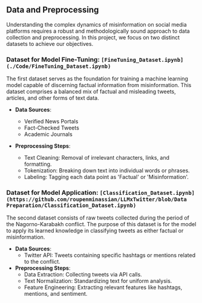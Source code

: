 ## Data and Preprocessing

Understanding the complex dynamics of misinformation on social media platforms requires a robust and methodologically sound approach to data collection and preprocessing. In this project, we focus on two distinct datasets to achieve our objectives.

### Dataset for Model Fine-Tuning: `[FineTuning_Dataset.ipynb](./Code/FineTuning_Dataset.ipynb)`

The first dataset serves as the foundation for training a machine learning model capable of discerning factual information from misinformation. This dataset comprises a balanced mix of factual and misleading tweets, articles, and other forms of text data.

- **Data Sources**:

  - Verified News Portals
  - Fact-Checked Tweets
  - Academic Journals

- **Preprocessing Steps**:
  - Text Cleaning: Removal of irrelevant characters, links, and formatting.
  - Tokenization: Breaking down text into individual words or phrases.
  - Labeling: Tagging each data point as 'Factual' or 'Misinformation'.

### Dataset for Model Application: `[Classification_Dataset.ipynb](https://github.com/roupenminassian/LLMxTwitter/blob/Data Preparation/Classification_Dataset.ipynb)`

The second dataset consists of raw tweets collected during the period of the Nagorno-Karabakh conflict. The purpose of this dataset is for the model to apply its learned knowledge in classifying tweets as either factual or misinformation.

- **Data Sources**:
  - Twitter API: Tweets containing specific hashtags or mentions related to the conflict.
- **Preprocessing Steps**:
  - Data Extraction: Collecting tweets via API calls.
  - Text Normalization: Standardizing text for uniform analysis.
  - Feature Engineering: Extracting relevant features like hashtags, mentions, and sentiment.
